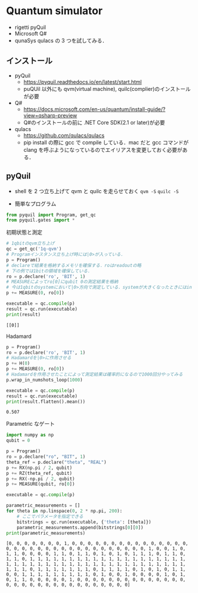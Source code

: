 # Quantum simulator

- rigetti pyQuil
- Microsoft Q#
- qunaSys qulacs
  の 3 つを試してみる．

## インストール

- pyQuil
  - https://pyquil.readthedocs.io/en/latest/start.html
  - puQUil 以外にも qvm(virtual machine), quilc(complier)のインストールが必要
- Q#
  - https://docs.microsoft.com/en-us/quantum/install-guide/?view=qsharp-preview
  - Q#のインストールの前に .NET Core SDK(2.1 or later)が必要
- qulacs
  - https://github.com/qulacs/qulacs
  - pip install の際に gcc で compile している．mac だと gcc コマンドが clang を呼ぶようになっているのでエイリアスを変更しておく必要がある．

## pyQuil

- shell を 2 つ立ち上げて qvm と quilc を走らせておく
  `qvm -S`
  `quilc -S`

- 簡単なプログラム

```python
from pyquil import Program, get_qc
from pyquil.gates import *
```

初期状態と測定

```python
# 1qbitのqvm立ち上げ
qc = get_qc('1q-qvm')
# Programインスタンス立ち上げ時には|0>が入っている．
p = Program()
# declareで結果を格納するメモリを確保する．roはreadoutの略
# 下の例では1bitの領域を確保している．
ro = p.declare('ro', 'BIT', 1)
# MEASUREによってro[0]にqubit 0の測定結果を格納
# 今は1qbitのsystemにおいて|0>方向で測定している．systemが大きくなったときにはindexの付け方に注意．
p += MEASURE(0, ro[0])

executable = qc.compile(p)
result = qc.run(executable)
print(result)
```

    [[0]]

Hadamard

```python
p = Program()
ro = p.declare('ro', 'BIT', 1)
# Hadamardを|0>に作用させる
p += H(0)
p += MEASURE(0, ro[0])
# Hadamardを作用させたことによって測定結果は確率的になるので1000回分やってみる
p.wrap_in_numshots_loop(1000)

executable = qc.compile(p)
result = qc.run(executable)
print(result.flatten().mean())
```

    0.507

Parametric なゲート

```python
import numpy as np
qubit = 0

p = Program()
ro = p.declare("ro", "BIT", 1)
theta_ref = p.declare("theta", "REAL")
p += RX(np.pi / 2, qubit)
p += RZ(theta_ref, qubit)
p += RX(-np.pi / 2, qubit)
p += MEASURE(qubit, ro[0])

executable = qc.compile(p)

parametric_measurements = []
for theta in np.linspace(0, 2 * np.pi, 200):
    # ここでパラメータを指定できる
    bitstrings = qc.run(executable, {'theta': [theta]})
    parametric_measurements.append(bitstrings[0][0])
print(parametric_measurements)
```

    [0, 0, 0, 0, 0, 0, 0, 1, 0, 0, 0, 0, 0, 0, 0, 0, 0, 0, 0, 0, 0, 0, 0, 0, 0, 0, 0, 0, 0, 0, 0, 0, 0, 0, 0, 0, 0, 0, 0, 0, 0, 1, 0, 0, 1, 0, 1, 1, 0, 0, 0, 0, 1, 1, 0, 1, 1, 0, 1, 0, 1, 0, 1, 1, 1, 0, 1, 1, 0, 1, 1, 0, 1, 1, 1, 1, 1, 1, 1, 1, 1, 1, 1, 1, 1, 1, 1, 1, 1, 1, 1, 1, 1, 1, 1, 1, 1, 1, 1, 1, 1, 1, 1, 1, 1, 1, 1, 1, 1, 1, 1, 1, 1, 1, 1, 1, 1, 1, 0, 1, 1, 1, 1, 1, 1, 1, 0, 1, 1, 1, 1, 0, 1, 0, 1, 0, 1, 1, 0, 0, 1, 1, 1, 1, 1, 1, 1, 1, 1, 0, 1, 0, 0, 1, 0, 0, 0, 0, 1, 0, 1, 0, 1, 1, 0, 0, 0, 0, 0, 1, 0, 0, 0, 0, 0, 0, 0, 0, 0, 0, 0, 0, 0, 0, 0, 0, 0, 0, 0, 0, 0, 0, 0, 0, 0, 0, 0, 0, 0, 0]
